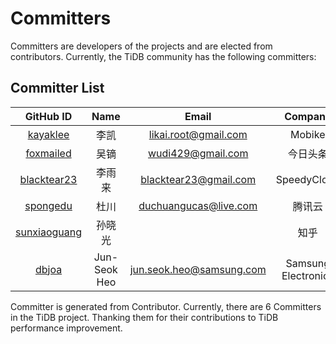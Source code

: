 # Committers

Committers are developers of the projects and are elected from contributors. Currently, the TiDB community has the following committers:

## Committer List
|GitHub ID| Name | Email|Company|
|:---:| :----:| :---:|:--: |
|[kayaklee](https://github.com/kayaklee)|李凯|likai.root@gmail.com|Mobike|
|[foxmailed](https://github.com/foxmailed)|吴镝 |wudi429@gmail.com|今日头条|
|[blacktear23](https://github.com/blacktear23)|李雨来|blacktear23@gmail.com|SpeedyCloud|
|[spongedu](https://github.com/spongedu)|杜川|duchuangucas@live.com|腾讯云|
|[sunxiaoguang](https://github.com/sunxiaoguang)|孙晓光||知乎|
|[dbjoa](https://github.com/dbjoa)|Jun-Seok Heo|jun.seok.heo@samsung.com|Samsung Electronics|

Committer is generated from Contributor. Currently, there are 6 Committers in the TiDB project. Thanking them for their contributions to TiDB performance improvement.
